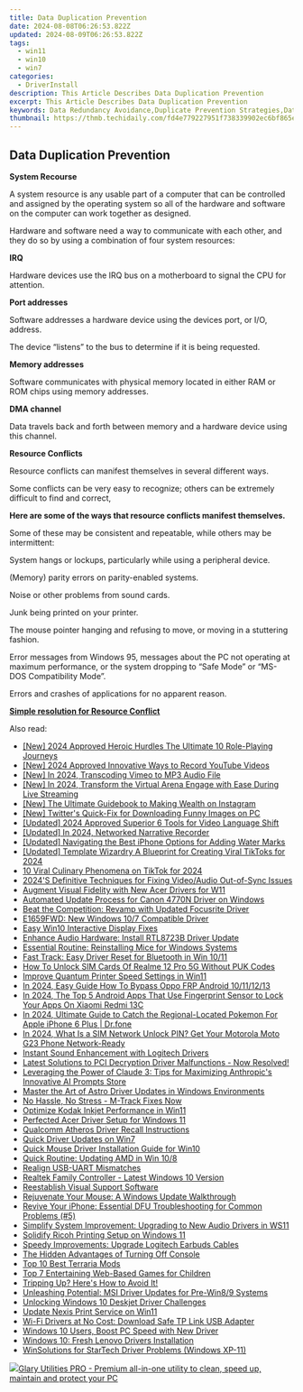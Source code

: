 ```yaml
---
title: Data Duplication Prevention
date: 2024-08-08T06:26:53.822Z
updated: 2024-08-09T06:26:53.822Z
tags:
  - win11
  - win10
  - win7
categories:
  - DriverInstall
description: This Article Describes Data Duplication Prevention
excerpt: This Article Describes Data Duplication Prevention
keywords: Data Redundancy Avoidance,Duplicate Prevention Strategies,Data Integrity Maintenance,Deduplication Techniques,Data Consolidation Methods,Unique Data Preservation,Redundancy Elimination Processes
thumbnail: https://thmb.techidaily.com/fd4e779227951f738339902ec6bf865ee57c2e0e824658f017eeb7cc4b43fd88.jpg
---
```


## Data Duplication Prevention

**System Recourse**

 A system resource is any usable part of a computer that can be controlled and assigned by the operating system so all of the hardware and software on the computer can work together as designed.

 Hardware and software need a way to communicate with each other, and they do so by using a combination of four system resources:

**IRQ**

 Hardware devices use the IRQ bus on a motherboard to signal the CPU for attention.

**Port addresses**

 Software addresses a hardware device using the devices port, or I/O, address.

 The device “listens” to the bus to determine if it is being requested.

**Memory addresses**

 Software communicates with physical memory located in either RAM or ROM chips using memory addresses.

**DMA channel**

 Data travels back and forth between memory and a hardware device using this channel.

**Resource Conflicts**

Resource conflicts can manifest themselves in several different ways.

 Some conflicts can be very easy to recognize; others can be extremely difficult to find and correct,

 **Here are some of the ways that resource conflicts manifest themselves.**

 Some of these may be consistent and repeatable, while others may be intermittent:

System hangs or lockups, particularly while using a peripheral device.

(Memory) parity errors on parity-enabled systems.

Noise or other problems from sound cards.

Junk being printed on your printer.

 The mouse pointer hanging and refusing to move, or moving in a stuttering fashion.

 Error messages from Windows 95, messages about the PC not operating at maximum performance, or the system dropping to “Safe Mode” or “MS-DOS Compatibility Mode”.

Errors and crashes of applications for no apparent reason.

[**Simple resolution for Resource Conflict**](https://tools.techidaily.com/drivereasy/download/)

<ins class="adsbygoogle"
     style="display:block"
     data-ad-format="autorelaxed"
     data-ad-client="ca-pub-7571918770474297"
     data-ad-slot="1223367746"></ins>



<ins class="adsbygoogle"
     style="display:block"
     data-ad-client="ca-pub-7571918770474297"
     data-ad-slot="8358498916"
     data-ad-format="auto"
     data-full-width-responsive="true"></ins>



<span class="atpl-alsoreadstyle">Also read:</span>
<div><ul>
<li><a href="https://on-screen-recording.techidaily.com/new-2024-approved-heroic-hurdles-the-ultimate-10-role-playing-journeys/"><u>[New] 2024 Approved  Heroic Hurdles  The Ultimate 10 Role-Playing Journeys</u></a></li>
<li><a href="https://screen-sharing-recording.techidaily.com/new-2024-approved-innovative-ways-to-record-youtube-videos/"><u>[New] 2024 Approved  Innovative Ways to Record YouTube Videos</u></a></li>
<li><a href="https://vimeo-videos.techidaily.com/new-in-2024-transcoding-vimeo-to-mp3-audio-file/"><u>[New] In 2024, Transcoding Vimeo to MP3 Audio File</u></a></li>
<li><a href="https://facebook-videos.techidaily.com/new-in-2024-transform-the-virtual-arena-engage-with-ease-during-live-streaming/"><u>[New] In 2024, Transform the Virtual Arena  Engage with Ease During Live Streaming</u></a></li>
<li><a href="https://instagram-videos.techidaily.com/new-the-ultimate-guidebook-to-making-wealth-on-instagram/"><u>[New] The Ultimate Guidebook to Making Wealth on Instagram</u></a></li>
<li><a href="https://twitter-videos.techidaily.com/new-twitters-quick-fix-for-downloading-funny-images-on-pc/"><u>[New] Twitter's Quick-Fix for Downloading Funny Images on PC</u></a></li>
<li><a href="https://fox-links.techidaily.com/updated-2024-approved-superior-6-tools-for-video-language-shift/"><u>[Updated] 2024 Approved  Superior 6 Tools for Video Language Shift</u></a></li>
<li><a href="https://facebook-clips.techidaily.com/updated-in-2024-networked-narrative-recorder/"><u>[Updated] In 2024, Networked Narrative Recorder</u></a></li>
<li><a href="https://extra-approaches.techidaily.com/updated-navigating-the-best-iphone-options-for-adding-water-marks/"><u>[Updated] Navigating the Best iPhone Options for Adding Water Marks</u></a></li>
<li><a href="https://tiktok-video-recordings.techidaily.com/updated-template-wizardry-a-blueprint-for-creating-viral-tiktoks-for-2024/"><u>[Updated] Template Wizardry  A Blueprint for Creating Viral TikToks for 2024</u></a></li>
<li><a href="https://tiktok-videos.techidaily.com/10-viral-culinary-phenomena-on-tiktok-for-2024/"><u>10 Viral Culinary Phenomena on TikTok for 2024</u></a></li>
<li><a href="https://sound-issues.techidaily.com/2024s-definitive-techniques-for-fixing-videoaudio-out-of-sync-issues/"><u>2024'S Definitive Techniques for Fixing Video/Audio Out-of-Sync Issues</u></a></li>
<li><a href="https://driver-install.techidaily.com/augment-visual-fidelity-with-new-acer-drivers-for-w11/"><u>Augment Visual Fidelity with New Acer Drivers for W11</u></a></li>
<li><a href="https://driver-install.techidaily.com/automated-update-process-for-canon-4770n-driver-on-windows/"><u>Automated Update Process for Canon 4770N Driver on Windows</u></a></li>
<li><a href="https://driver-install.techidaily.com/beat-the-competition-revamp-with-updated-focusrite-driver/"><u>Beat the Competition: Revamp with Updated Focusrite Driver</u></a></li>
<li><a href="https://driver-install.techidaily.com/e1659fwd-new-windows-107-compatible-driver/"><u>E1659FWD: New Windows 10/7 Compatible Driver</u></a></li>
<li><a href="https://driver-install.techidaily.com/easy-win10-interactive-display-fixes/"><u>Easy Win10 Interactive Display Fixes</u></a></li>
<li><a href="https://driver-install.techidaily.com/enhance-audio-hardware-install-rtl8723b-driver-update/"><u>Enhance Audio Hardware: Install RTL8723B Driver Update</u></a></li>
<li><a href="https://driver-install.techidaily.com/essential-routine-reinstalling-mice-for-windows-systems/"><u>Essential Routine: Reinstalling Mice for Windows Systems</u></a></li>
<li><a href="https://driver-install.techidaily.com/fast-track-easy-driver-reset-for-bluetooth-in-win-1011/"><u>Fast Track: Easy Driver Reset for Bluetooth in Win 10/11</u></a></li>
<li><a href="https://sim-unlock.techidaily.com/how-to-unlock-sim-cards-of-realme-12-pro-5g-without-puk-codes-by-drfone-android/"><u>How To Unlock SIM Cards Of Realme 12 Pro 5G Without PUK Codes</u></a></li>
<li><a href="https://driver-install.techidaily.com/improve-quantum-printer-speed-settings-in-win11/"><u>Improve Quantum Printer Speed Settings in Win11</u></a></li>
<li><a href="https://android-frp.techidaily.com/in-2024-easy-guide-how-to-bypass-oppo-frp-android-10111213-by-drfone-android/"><u>In 2024, Easy Guide How To Bypass Oppo FRP Android 10/11/12/13</u></a></li>
<li><a href="https://unlock-android.techidaily.com/in-2024-the-top-5-android-apps-that-use-fingerprint-sensor-to-lock-your-apps-on-xiaomi-redmi-13c-by-drfone-android/"><u>In 2024, The Top 5 Android Apps That Use Fingerprint Sensor to Lock Your Apps On Xiaomi Redmi 13C</u></a></li>
<li><a href="https://ios-pokemon-go.techidaily.com/in-2024-ultimate-guide-to-catch-the-regional-located-pokemon-for-apple-iphone-6-plus-drfone-by-drfone-virtual-ios/"><u>In 2024, Ultimate Guide to Catch the Regional-Located Pokemon For Apple iPhone 6 Plus | Dr.fone</u></a></li>
<li><a href="https://sim-unlock.techidaily.com/in-2024-what-is-a-sim-network-unlock-pin-get-your-motorola-moto-g23-phone-network-ready-by-drfone-android/"><u>In 2024, What Is a SIM Network Unlock PIN? Get Your Motorola Moto G23 Phone Network-Ready</u></a></li>
<li><a href="https://driver-install.techidaily.com/instant-sound-enhancement-with-logitech-drivers/"><u>Instant Sound Enhancement with Logitech Drivers</u></a></li>
<li><a href="https://driver-download.techidaily.com/latest-solutions-to-pci-decryption-driver-malfunctions-now-resolved/"><u>Latest Solutions to PCI Decryption Driver Malfunctions - Now Resolved!</u></a></li>
<li><a href="https://tech-revival.techidaily.com/leveraging-the-power-of-claude-3-tips-for-maximizing-anthropics-innovative-ai-prompts-store/"><u>Leveraging the Power of Claude 3: Tips for Maximizing Anthropic's Innovative AI Prompts Store</u></a></li>
<li><a href="https://driver-install.techidaily.com/master-the-art-of-astro-driver-updates-in-windows-environments/"><u>Master the Art of Astro Driver Updates in Windows Environments</u></a></li>
<li><a href="https://driver-install.techidaily.com/no-hassle-no-stress-m-track-fixes-now/"><u>No Hassle, No Stress - M-Track Fixes Now</u></a></li>
<li><a href="https://driver-install.techidaily.com/optimize-kodak-inkjet-performance-in-win11/"><u>Optimize Kodak Inkjet Performance in Win11</u></a></li>
<li><a href="https://driver-install.techidaily.com/perfected-acer-driver-setup-for-windows-11/"><u>Perfected Acer Driver Setup for Windows 11</u></a></li>
<li><a href="https://driver-install.techidaily.com/qualcomm-atheros-driver-recall-instructions/"><u>Qualcomm Atheros Driver Recall Instructions</u></a></li>
<li><a href="https://driver-install.techidaily.com/quick-driver-updates-on-win7/"><u>Quick Driver Updates on Win7</u></a></li>
<li><a href="https://driver-install.techidaily.com/quick-mouse-driver-installation-guide-for-win10/"><u>Quick Mouse Driver Installation Guide for Win10</u></a></li>
<li><a href="https://driver-install.techidaily.com/quick-routine-updating-amd-in-win-108/"><u>Quick Routine: Updating AMD in Win 10/8</u></a></li>
<li><a href="https://driver-install.techidaily.com/realign-usb-uart-mismatches/"><u>Realign USB-UART Mismatches</u></a></li>
<li><a href="https://driver-install.techidaily.com/realtek-family-controller-latest-windows-10-version/"><u>Realtek Family Controller - Latest Windows 10 Version</u></a></li>
<li><a href="https://driver-install.techidaily.com/reestablish-visual-support-software/"><u>Reestablish Visual Support Software</u></a></li>
<li><a href="https://driver-install.techidaily.com/rejuvenate-your-mouse-a-windows-update-walkthrough/"><u>Rejuvenate Your Mouse: A Windows Update Walkthrough</u></a></li>
<li><a href="https://fox-that.techidaily.com/revive-your-iphone-essential-dfu-troubleshooting-for-common-problems-5/"><u>Revive Your iPhone: Essential DFU Troubleshooting for Common Problems (#5)</u></a></li>
<li><a href="https://driver-install.techidaily.com/simplify-system-improvement-upgrading-to-new-audio-drivers-in-ws11/"><u>Simplify System Improvement: Upgrading to New Audio Drivers in WS11</u></a></li>
<li><a href="https://driver-install.techidaily.com/solidify-ricoh-printing-setup-on-windows-11/"><u>Solidify Ricoh Printing Setup on Windows 11</u></a></li>
<li><a href="https://driver-install.techidaily.com/speedy-improvements-upgrade-logitech-earbuds-cables/"><u>Speedy Improvements: Upgrade Logitech Earbuds Cables</u></a></li>
<li><a href="https://games-able.techidaily.com/the-hidden-advantages-of-turning-off-console/"><u>The Hidden Advantages of Turning Off Console</u></a></li>
<li><a href="https://on-screen-recording.techidaily.com/top-10-best-terraria-mods/"><u>Top 10 Best Terraria Mods</u></a></li>
<li><a href="https://technical-tips.techidaily.com/top-7-entertaining-web-based-games-for-children/"><u>Top 7 Entertaining Web-Based Games for Children</u></a></li>
<li><a href="https://youtube-videos.techidaily.com/1716465471611-tripping-up-heres-how-to-avoid-it/"><u>Tripping Up? Here's How to Avoid It!</u></a></li>
<li><a href="https://driver-install.techidaily.com/unleashing-potential-msi-driver-updates-for-pre-win89-systems/"><u>Unleashing Potential: MSI Driver Updates for Pre-Win8/9 Systems</u></a></li>
<li><a href="https://driver-install.techidaily.com/unlocking-windows-10-deskjet-driver-challenges/"><u>Unlocking Windows 10 Deskjet Driver Challenges</u></a></li>
<li><a href="https://driver-install.techidaily.com/update-nexis-print-service-on-win11/"><u>Update Nexis Print Service on Win11</u></a></li>
<li><a href="https://driver-install.techidaily.com/wi-fi-drivers-at-no-cost-download-safe-tp-link-usb-adapter/"><u>Wi-Fi Drivers at No Cost: Download Safe TP Link USB Adapter</u></a></li>
<li><a href="https://driver-install.techidaily.com/1720062568306-windows-10-users-boost-pc-speed-with-new-driver/"><u>Windows 10 Users, Boost PC Speed with New Driver</u></a></li>
<li><a href="https://driver-install.techidaily.com/windows-10-fresh-lenovo-drivers-installation/"><u>Windows 10: Fresh Lenovo Drivers Installation</u></a></li>
<li><a href="https://driver-install.techidaily.com/winsolutions-for-startech-driver-problems-windows-xp-11/"><u>WinSolutions for StarTech Driver Problems (Windows XP-11)</u></a></li>
</ul></div>

<!-- affiliate ads begin -->
<a href="https://order.glarysoft.com/order/checkout.php?PRODS=4535075&QTY=1&AFFILIATE=108875&CART=1"><img src="https://secure.avangate.com/images/merchant/6734fa703f6633ab896eecbdfad8953a/products/GU-500_672.png" border="0">Glary Utilities PRO -  Premium all-in-one utility to clean, speed up, maintain and protect your PC</a>
<!-- affiliate ads end -->